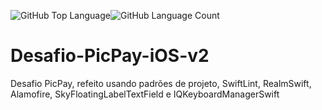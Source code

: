 <img alt="GitHub Top Language" src="https://img.shields.io/github/languages/top/Kelvin-Machado/Desafio-PicPay-iOS-v2" /><img alt="GitHub Language Count" src="https://img.shields.io/github/languages/count/Kelvin-Machado/Desafio-PicPay-iOS-v2" />

# Desafio-PicPay-iOS-v2

Desafio PicPay, refeito usando padrões de projeto, SwiftLint, RealmSwift, Alamofire, SkyFloatingLabelTextField e IQKeyboardManagerSwift
